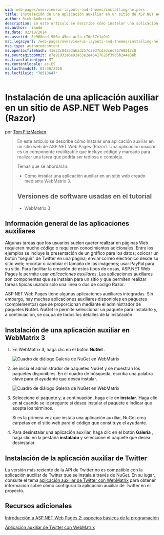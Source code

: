 ```yaml
---
uid: web-pages/overview/ui-layouts-and-themes/installing-helpers
title: Instalación de una aplicación auxiliar en un sitio de ASP.NET Web Pages (Razor) | Microsoft Docs
author: Rick-Anderson
description: En este artículo se describe cómo instalar una aplicación auxiliar en un sitio web de ASP.NET Web Pages (Razor). Una aplicación auxiliar es un componente reutilizable que incluye código y marcado a por...
ms.author: riande
ms.date: 02/18/2014
ms.assetid: 5e968ead-906a-45ea-ac2a-c70e57e1a9b1
msc.legacyurl: /web-pages/overview/ui-layouts-and-themes/installing-helpers
msc.type: authoredcontent
ms.openlocfilehash: 41e33c04a53a6ad257c3937cdadcec767e9217c8
ms.sourcegitcommit: e7e91932a6e91a63e2e46417626f39d6b244a3ab
ms.translationtype: MT
ms.contentlocale: es-ES
ms.lasthandoff: 03/06/2020
ms.locfileid: "78518647"
---
```

# <a name="installing-a-helper-in-an-aspnet-web-pages-razor-site"></a>Instalación de una aplicación auxiliar en un sitio de ASP.NET Web Pages (Razor)

por [Tom FitzMacken](https://github.com/tfitzmac)

> En este artículo se describe cómo instalar una aplicación auxiliar en un sitio web de ASP.NET Web Pages (Razor). Una *aplicación auxiliar* es un componente reutilizable que incluye código y marcado para realizar una tarea que podría ser tediosa o compleja.
> 
> Temas que se abordarán:
> 
> - Cómo instalar una aplicación auxiliar en un sitio web creado mediante WebMatrix 3.
>   
> 
> ## <a name="software-versions-used-in-the-tutorial"></a>Versiones de software usadas en el tutorial
> 
> 
> - WebMatrix 3

## <a name="overview-of-helpers"></a>Información general de las aplicaciones auxiliares

Algunas tareas que los usuarios suelen querer realizar en páginas Web requieren mucho código o requieren conocimientos adicionales. Entre los ejemplos se incluye la presentación de un gráfico para los datos; colocar un botón "seguir" de Twitter en una página; enviar correo electrónico desde su sitio web; recortar o cambiar el tamaño de las imágenes; usar PayPal para su sitio. Para facilitar la creación de estos tipos de cosas, ASP.NET Web Pages le permite usar *aplicaciones auxiliares*. Las aplicaciones auxiliares son componentes que se instalan para un sitio y que permiten realizar tareas típicas usando solo una línea o dos de código Razor.

ASP.NET Web Pages tiene algunas aplicaciones auxiliares integradas. Sin embargo, hay muchas aplicaciones auxiliares disponibles en paquetes (complementos) que se proporcionan mediante el administrador de paquetes NuGet. NuGet le permite seleccionar un paquete para instalarlo y, a continuación, se ocupa de todos los detalles de la instalación.

## <a name="installing-a-helper-in-webmatrix-3"></a>Instalación de una aplicación auxiliar en WebMatrix 3

1. En WebMatrix 3, haga clic en el botón **NuGet** .

    ![Cuadro de diálogo Galería de NuGet en WebMatrix](installing-helpers/_static/image1.png)
2. Se inicia el administrador de paquetes NuGet y se muestran los paquetes disponibles. En el cuadro de búsqueda, escriba una palabra clave para el ayudante que desea instalar.

    ![Cuadro de diálogo Galería de NuGet en WebMatrix](installing-helpers/_static/image2.png)
3. Seleccione el paquete y, a continuación, haga clic en **instalar**. Haga clic en **sí** cuando se le pregunte si desea instalar el paquete e indicar que acepta los términos.

     Si es la primera vez que instala una aplicación auxiliar, NuGet crea carpetas en el sitio web para el código que constituye el ayudante.
4. Para desinstalar una aplicación auxiliar, haga clic en el botón **Galería** , haga clic en la pestaña **instalado** y seleccione el paquete que desea desinstalar.

## <a name="installing-the-twitter-helper"></a>Instalación de la aplicación auxiliar de Twitter

La versión más reciente de la API de Twitter no es compatible con la aplicación auxiliar de Twitter que se instala a través de NuGet. En su lugar, consulte el tema [aplicación auxiliar de Twitter con WebMatrix](twitter-helper.md) para obtener información sobre cómo configurar la aplicación auxiliar de Twitter en el proyecto.

<a id="Additional_Resources"></a>
## <a name="additional-resources"></a>Recursos adicionales

[Introducción a ASP.NET Web Pages 2: aspectos básicos de la programación](../getting-started/introducing-razor-syntax-c.md)

[Aplicación auxiliar de Twitter con WebMatrix](twitter-helper.md)
